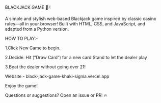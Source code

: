 BLACKJACK GAME 🎲🃏

A simple and stylish web-based Blackjack game inspired by classic casino rules—all in your browser! Built with HTML, CSS, and JavaScript, and adapted from a Python version.

HOW TO PLAY:-

1.Click New Game to begin.

2.Decide:
  Hit (“Draw Card”) for a new card
  Stand to let the dealer play
  
3.Beat the dealer without going over 21!

Website - black-jack-game-khaki-sigma.vercel.app

Enjoy the game!

Questions or suggestions? Open an issue or PR! 🔥
